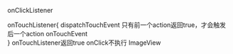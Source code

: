 onClickListener

onTouchListener{
dispatchTouchEvent 只有前一个action返回true，才会触发后一个action
onTouchEvent  
}
onTouchListener返回true  onClick不执行
ImageView


